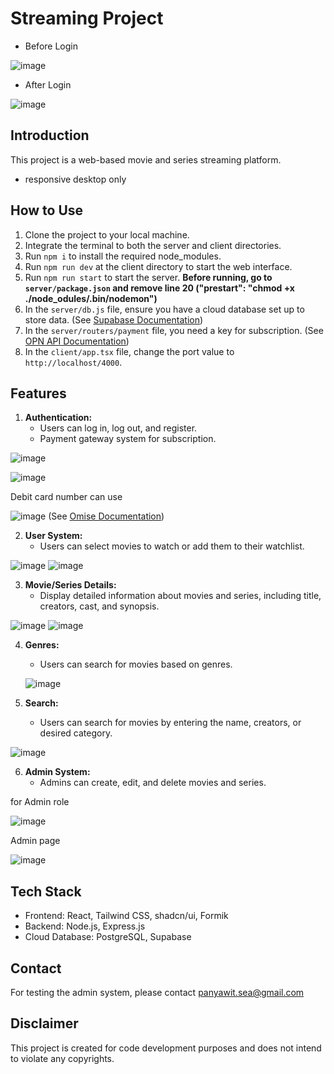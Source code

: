 # Streaming Project
- Before Login

![image](https://github.com/PyW1tt/sideProjectByTypeScript/assets/136727247/974302e1-4467-4f67-8a72-928132cbf045)

- After Login

![image](https://github.com/PyW1tt/sideProjectByTypeScript/assets/136727247/602fbb46-bf89-4c61-a7cd-895e08c69b4b)


## Introduction
This project is a web-based movie and series streaming platform.

* responsive desktop only 

## How to Use
1. Clone the project to your local machine.
2. Integrate the terminal to both the server and client directories.
3. Run `npm i` to install the required node_modules.
4. Run `npm run dev` at the client directory to start the web interface.
5. Run `npm run start` to start the server. **Before running, go to `server/package.json` and remove line 20 ("prestart": "chmod +x ./node_odules/.bin/nodemon")**
6. In the `server/db.js` file, ensure you have a cloud database set up to store data. (See [Supabase Documentation](https://supabase.com/docs/reference/javascript/installing))
7. In the `server/routers/payment` file, you need a key for subscription. (See [OPN API Documentation](https://docs.opn.ooo/th/thailand#part-814562e94e354eda))
8. In the `client/app.tsx` file, change the port value to `http://localhost/4000`.
   
## Features
1. **Authentication:**
   - Users can log in, log out, and register.
   - Payment gateway system for subscription.
     
![image](https://github.com/PyW1tt/sideProjectByTypeScript/assets/136727247/b975aa33-ee71-43b5-8758-975c5b481216)  

![image](https://github.com/PyW1tt/sideProjectByTypeScript/assets/136727247/cbe890de-7489-4e07-8a3d-8dc8c8fca917)

Debit card number can use

![image](https://github.com/PyW1tt/sideProjectByTypeScript/assets/136727247/4bd296e6-22a6-4c35-b516-ccfca2f44e61)
(See [Omise Documentation](https://docs.opn.ooo/th/api-testing/thailand)) 

2. **User System:**
   - Users can select movies to watch or add them to their watchlist.
     
![image](https://github.com/PyW1tt/sideProjectByTypeScript/assets/136727247/fbc77c67-94b4-4f6e-b87f-b5ae06afd346)
![image](https://github.com/PyW1tt/sideProjectByTypeScript/assets/136727247/7282bf65-0973-4c11-aaaa-516173851144)

3. **Movie/Series Details:**
   - Display detailed information about movies and series, including title, creators, cast, and synopsis.
     
![image](https://github.com/PyW1tt/sideProjectByTypeScript/assets/136727247/83b33a28-a0a6-4bdf-b5fa-4cc1b4aff778)
![image](https://github.com/PyW1tt/sideProjectByTypeScript/assets/136727247/425d695c-1530-4c09-9fac-82da1b50b028)

4. **Genres:**
   - Users can search for movies based on genres.

   ![image](https://github.com/PyW1tt/sideProjectByTypeScript/assets/136727247/3d40f320-b86d-49fa-b0d5-dad57aecdc93)

5. **Search:**
   - Users can search for movies by entering the name, creators, or desired category.

![image](https://github.com/PyW1tt/sideProjectByTypeScript/assets/136727247/d29e9d7f-5afb-4727-9f2b-6e4e9e86bc54)

6. **Admin System:**
   - Admins can create, edit, and delete movies and series.

for Admin role

![image](https://github.com/PyW1tt/sideProjectByTypeScript/assets/136727247/1f51ac66-4fb8-4a01-addc-a6910317c083)

Admin page

![image](https://github.com/PyW1tt/sideProjectByTypeScript/assets/136727247/45cf00d2-34af-4a04-9fba-e150a0f8b22a)

## Tech Stack
- Frontend: React, Tailwind CSS, shadcn/ui, Formik
- Backend: Node.js, Express.js
- Cloud Database: PostgreSQL, Supabase

## Contact
For testing the admin system, please contact panyawit.sea@gmail.com

## Disclaimer
This project is created for code development purposes and does not intend to violate any copyrights.
